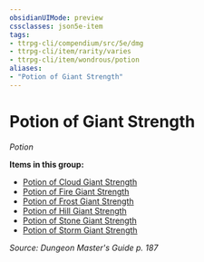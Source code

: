 ```yaml
---
obsidianUIMode: preview
cssclasses: json5e-item
tags:
- ttrpg-cli/compendium/src/5e/dmg
- ttrpg-cli/item/rarity/varies
- ttrpg-cli/item/wondrous/potion
aliases: 
- "Potion of Giant Strength"
---
```

# Potion of Giant Strength
*Potion*  



**Items in this group:**

- [Potion of Cloud Giant Strength](3-Mechanics/CLI/items/potion-of-cloud-giant-strength.md)
- [Potion of Fire Giant Strength](3-Mechanics/CLI/items/potion-of-fire-giant-strength.md)
- [Potion of Frost Giant Strength](3-Mechanics/CLI/items/potion-of-frost-giant-strength.md)
- [Potion of Hill Giant Strength](3-Mechanics/CLI/items/potion-of-hill-giant-strength.md)
- [Potion of Stone Giant Strength](3-Mechanics/CLI/items/potion-of-stone-giant-strength.md)
- [Potion of Storm Giant Strength](3-Mechanics/CLI/items/potion-of-storm-giant-strength.md)

*Source: Dungeon Master's Guide p. 187*